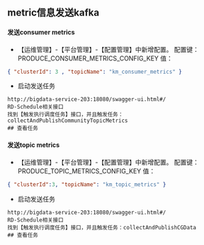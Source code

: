 ## metric信息发送kafka

#### 发送consumer metrics

- 【运维管理】-【平台管理】-【配置管理】中新增配置。 配置键：PRODUCE_CONSUMER_METRICS_CONFIG_KEY 值：
```json
{ "clusterId": 3 , "topicName": "km_consumer_metrics" }

```
- 启动发送任务
```
http://bigdata-service-203:18080/swagger-ui.html#/
RD-Schedule相关接口
找到【触发执行调度任务】接口，并且触发任务：collectAndPublishCommunityTopicMetrics
## 查看任务

```

#### 发送topic metrics
- 【运维管理】-【平台管理】-【配置管理】中新增配置。 配置键：PRODUCE_TOPIC_METRICS_CONFIG_KEY 值：
```json
{ "clusterId":3, "topicName": "km_topic_metrics" }

```
- 启动发送任务
```
http://bigdata-service-203:18080/swagger-ui.html#/
RD-Schedule相关接口
找到【触发执行调度任务】接口，并且触发任务：collectAndPublishCGData
## 查看任务

```
